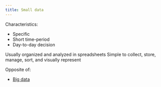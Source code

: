 ```yaml
---
title: Small data
---
```

Characteristics:
- Specific
- Short time-period
- Day-to-day decision

Usually organized and analyzed in spreadsheets
Simple to collect, store, manage, sort, and visually represent

Opposite of:
- [Big data](danielesalvatore/data-analysts/ask/big-data.md)